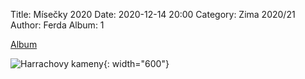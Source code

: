 Title: Mísečky 2020
Date: 2020-12-14 20:00
Category: Zima 2020/21
Author: Ferda
Album: 1

[Album](https://photos.app.goo.gl/Tpcyfe2BaJUdaJ1Q9)

![Harrachovy kameny]({static}/static/zima-2020-21/harrachovy-kameny.jpg){: width="600"}
